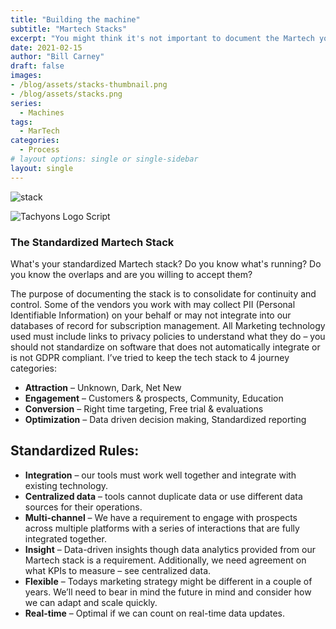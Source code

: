 ```yaml
---
title: "Building the machine"
subtitle: "Martech Stacks"
excerpt: "You might think it's not important to document the Martech you use but I'd suggest that shoud you chhose not to you'll eventually run into overlap as well as compliance concerns. In this post we'll focus on the why take the time to do it and"
date: 2021-02-15
author: "Bill Carney"
draft: false
images:
- /blog/assets/stacks-thumbnail.png
- /blog/assets/stacks.png
series:
  - Machines
tags:
  - MarTech
categories:
  - Process
# layout options: single or single-sidebar
layout: single
---
```


![stack](/blog/assets/martech-stack-example.png)


![Tachyons Logo Script](/blog/assets/tachyons-logo-script-feature.png)

### The Standardized Martech Stack
What's your standardized Martech stack? Do you know what's running? Do you know the overlaps and are you willing to accept them?

The purpose of documenting the stack is to consolidate for continuity and control. Some of the vendors you work with may collect PII (Personal Identifiable Information) on your behalf or may not integrate into our databases of record for subscription management. All Marketing technology used must include links to privacy policies to understand what they do – you should not standardize on software that does not automatically integrate or is not GDPR compliant.  I’ve tried to keep the tech stack to 4 journey categories:

- **Attraction** – Unknown, Dark, Net New
- **Engagement** – Customers & prospects, Community, Education
- **Conversion** – Right time targeting, Free trial & evaluations
- **Optimization** – Data driven decision making, Standardized reporting

## Standardized Rules:
- **Integration** – our tools must work well together and integrate with existing technology. 
- **Centralized data** – tools cannot duplicate data or use different data sources for their operations. 
- **Multi-channel** – We have a requirement to engage with prospects across multiple platforms with a series of interactions that are fully integrated together.
- **Insight** – Data-driven insights though data analytics provided from our Martech stack is a requirement. Additionally, we need agreement on what KPIs to measure – see centralized data.
- **Flexible** – Todays marketing strategy might be different in a couple of years. We’ll need to bear in mind the future in mind and consider how we can adapt and scale quickly.
- **Real-time** – Optimal if we can count on real-time data updates.


